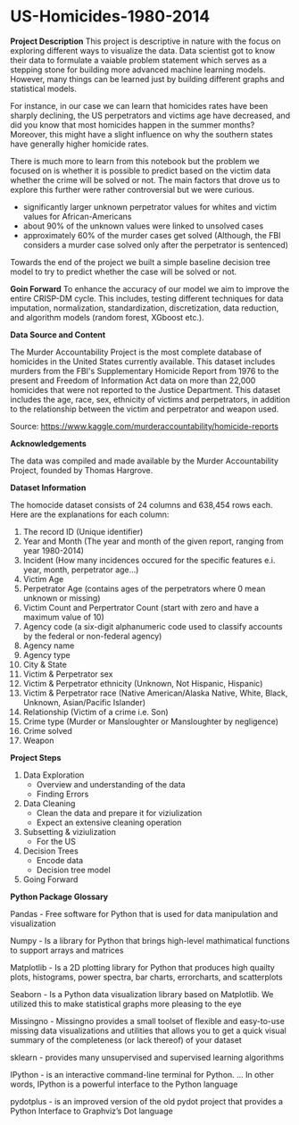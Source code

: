 # US-Homicides-1980-2014

**Project Description**
This project is descriptive in nature with the focus on exploring different ways to visualize the data. Data scientist got to know their data to formulate a vaiable problem statement which serves as a stepping stone for building more advanced machine learning models. However, many things can be learned just by building different graphs and statistical models. 

For instance, in our case we can learn that homicides rates have been sharply declining, the US perpetrators and victims age have decreased, and did you know that most homicides happen in the summer months? Moreover, this might have a slight influence on why the southern states have generally higher homicide rates. 

There is much more to learn from this notebook but the problem we focused on is whether it is possible to predict based on the victim data whether the crime will be solved or not. The main factors that drove us to explore this further were rather controversial but we were curious.
   - significantly larger unknown perpetrator values for whites and victim values for African-Americans 
   - about 90% of the unknown values were linked to unsolved cases
   - approximately 60% of the murder cases get solved (Although, the FBI considers a murder case solved only after the perpetrator is sentenced)
   
Towards the end of the project we built a simple baseline decision tree model to try to predict whether the case will be solved or not.  

**Goin Forward**
To enhance the accuracy of our model we aim to improve the entire CRISP-DM cycle. This includes, testing different techniques for data imputation, normalization, standardization, discretization, data reduction, and algorithm models (random forest, XGboost etc.). 

**Data Source and Content**

The Murder Accountability Project is the most complete database of homicides in the United States currently available. This dataset includes murders from the FBI's Supplementary Homicide Report from 1976 to the present and Freedom of Information Act data on more than 22,000 homicides that were not reported to the Justice Department. This dataset includes the age, race, sex, ethnicity of victims and perpetrators, in addition to the relationship between the victim and perpetrator and weapon used.

Source: https://www.kaggle.com/murderaccountability/homicide-reports

**Acknowledgements**

The data was compiled and made available by the Murder Accountability Project, founded by Thomas Hargrove. 

**Dataset Information**

The homocide dataset consists of 24 columns and 638,454 rows each. Here are the explanations for each column:
1. The record ID (Unique identifier)
2. Year and Month (The year and month of the given report, ranging from year 1980-2014)
3. Incident (How many incidences occured for the specific features e.i. year, month, perpetrator age...)
4. Victim Age 
5. Perpetrator Age (contains ages of the perpetrators where 0 mean unknown or missing) 
6. Victim Count and Perpertrator Count (start with zero and have a maximum value of 10) 
7. Agency code (a six-digit alphanumeric code used to classify accounts by the federal or non-federal agency)
8. Agency name
9. Agency type 
10. City & State
11. Victim & Perpetrator sex
12. Victim & Perpetrator ethnicity (Unknown, Not Hispanic, Hispanic)
13. Victim & Perpetrator race (Native American/Alaska Native, White, Black, Unknown, Asian/Pacific Islander)
14. Relationship (Victim of a crime i.e. Son) 
15. Crime type (Murder or Mansloughter or Mansloughter by negligence)
16. Crime solved 
17. Weapon 
        
**Project Steps**<br>
1. Data Exploration<br>
    * Overview and understanding of the data<br>
    * Finding Errors<br>
2. Data Cleaning<br>
    * Clean the data and prepare it for viziulization<br>
    * Expect an extensive cleaning operation<br>
3. Subsetting & viziulization<br>
    * For the US  <br>
4. Decision Trees<br>
    * Encode data<br>
    * Decision tree model<br>
5. Going Forward<br>

**Python Package Glossary**

Pandas - Free software for Python that is used for data manipulation and visualization

Numpy - Is a library for Python that brings high-level mathimatical functions to support arrays and matrices

Matplotlib - Is a 2D plotting library for Python that produces high quailty plots, histograms, power spectra, bar charts, errorcharts, and scatterplots

Seaborn - Is a Python data visualization library based on Matplotlib. We utilized this to make statistical graphs more pleasing to the eye

Missingno - Missingno provides a small toolset of flexible and easy-to-use missing data visualizations and utilities that allows you to get a quick visual summary of the completeness (or lack thereof) of your dataset

sklearn - provides many unsupervised and supervised learning algorithms

IPython - is an interactive command-line terminal for Python. ... In other words, IPython is a powerful interface to the Python language

pydotplus - is an improved version of the old pydot project that provides a Python Interface to Graphviz’s Dot language
